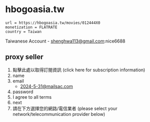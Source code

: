 # hbogoasia.tw

~~~
url = https://hbogoasia.tw/movies/012444X0
monetization = FLATRATE
country = Taiwan
~~~

Taiwanese Account - shenghwa113@gmail.com:nice6688

## proxy seller

1. 點擊此處以取得訂閱資訊 (click here for subscription information)
2. name
3. email
   - 2024-5-31@mailsac.com
4. password
5. I agree to all terms
6. next
7. 請在下方選擇您的網路/電信業者 (please select your network/telecommunication
   provider below)
